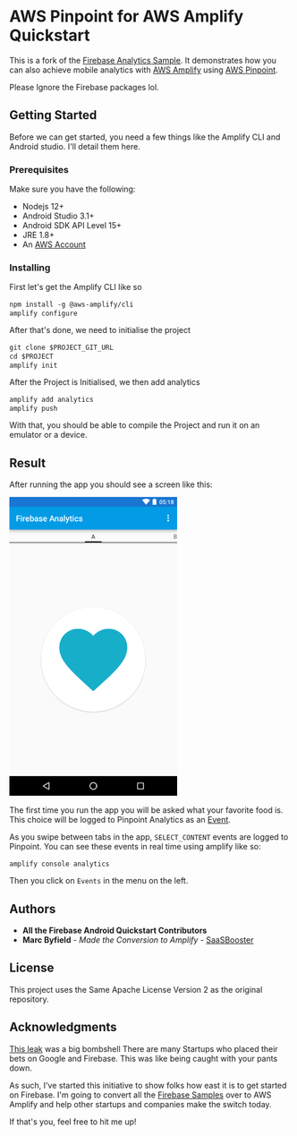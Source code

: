 # AWS Pinpoint for AWS Amplify Quickstart

This is a fork of the [Firebase Analytics Sample](https://github.com/firebase/quickstart-android/tree/master/analytics). 
It demonstrates how you can also achieve mobile analytics with [AWS Amplify](https://aws-amplify.github.io/)
using [AWS Pinpoint](https://aws.amazon.com/pinpoint/).

Please Ignore the Firebase packages lol.

## Getting Started

Before we can get started, you need a few things like the Amplify CLI and Android studio.
I'll detail them here.

### Prerequisites

Make sure you have the following:

* Nodejs 12+
* Android Studio 3.1+
* Android SDK API Level 15+
* JRE 1.8+
* An [AWS Account](https://aws.amazon.com/free/)


### Installing

First let's get the Amplify CLI like so

```
npm install -g @aws-amplify/cli
amplify configure
```

After that's done, we need to initialise the project

```
git clone $PROJECT_GIT_URL
cd $PROJECT
amplify init
```

After the Project is Initialised, we then add analytics

```
amplify add analytics
amplify push
```

With that, you should be able to compile the Project and run it on an emulator or a device.


Result
-----------
After running the app you should see a screen like this:

<img src="app/src/screen.png" height="534" width="300"/>

The first time you run the app you will be asked what your
favorite food is. This choice will be logged to Pinpoint
Analytics as an [Event](https://docs.aws.amazon.com/pinpoint/latest/apireference/apps-application-id-events.html).

As you swipe between tabs in the app, `SELECT_CONTENT` events 
are logged to Pinpoint. You can see these events in
real time using amplify like so:

```
amplify console analytics
```

Then you click on `Events` in the menu on the left.

## Authors
* **All the Firebase Android Quickstart Contributors**
* **Marc Byfield** - *Made the Conversion to Amplify* - [SaaSBooster](https://twitter.com/saasbooster)

## License

This project uses the Same Apache License Version 2 as the original repository. 

## Acknowledgments

[This leak](https://www.cnbc.com/2019/12/17/google-reportedly-wants-to-be-top-two-player-in-cloud-by-2023.html) was a big bombshell
There are many Startups who placed their bets on Google and Firebase. This was like being caught with your
pants down. 

As such, I've started this initiative to show folks how east it is to get started on Firebase. I'm going to
convert all the [Firebase Samples](https://firebase.google.com/docs/samples) over to AWS Amplify and help
other startups and companies make the switch today. 

If that's you, feel free to hit me up!
